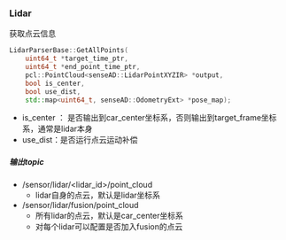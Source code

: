 ### Lidar

获取点云信息

```c++
LidarParserBase::GetAllPoints(
    uint64_t *target_time_ptr,
    uint64_t *end_point_time_ptr,
    pcl::PointCloud<senseAD::LidarPointXYZIR> *output,
    bool is_center,
    bool use_dist,
    std::map<uint64_t, senseAD::OdometryExt> *pose_map);
```

- is_center ： 是否输出到car_center坐标系，否则输出到target_frame坐标系，通常是lidar本身
- use_dist：是否运行点云运动补偿



##### 输出topic

- /sensor/lidar/<lidar_id>/point_cloud
  - lidar自身的点云，默认是lidar坐标系
- /sensor/lidar/fusion/point_cloud
  - 所有lidar的点云，默认是car_center坐标系
  - 对每个lidar可以配置是否加入fusion的点云